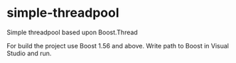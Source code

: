 # simple-threadpool
Simple threadpool based upon Boost.Thread

For build the project use Boost 1.56 and above.
Write path to Boost in Visual Studio and run.